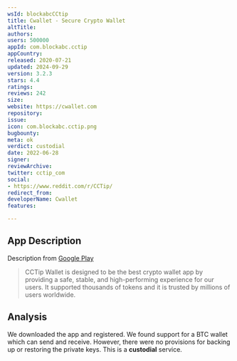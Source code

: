 ```yaml
---
wsId: blockabcCCtip
title: Cwallet - Secure Crypto Wallet
altTitle: 
authors: 
users: 500000
appId: com.blockabc.cctip
appCountry: 
released: 2020-07-21
updated: 2024-09-29
version: 3.2.3
stars: 4.4
ratings: 
reviews: 242
size: 
website: https://cwallet.com
repository: 
issue: 
icon: com.blockabc.cctip.png
bugbounty: 
meta: ok
verdict: custodial
date: 2022-06-28
signer: 
reviewArchive: 
twitter: cctip_com
social:
- https://www.reddit.com/r/CCTip/
redirect_from: 
developerName: Cwallet
features: 

---
```


## App Description 

Description from [Google Play](https://play.google.com/store/apps/details?id=com.blockabc.cctip)

> CCTip Wallet is designed to be the best crypto wallet app by providing a safe, stable, and high-performing experience for our users. It supported thousands of tokens and it is trusted by millions of users worldwide. 

## Analysis 

We downloaded the app and registered. We found support for a BTC wallet which can send and receive. However, there were no provisions for backing up or restoring the private keys. This is a **custodial** service.
